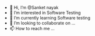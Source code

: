 - 👋 Hi, I’m @Sanket nayak
- 👀 I’m interested in Software Testing 
- 🌱 I’m currently learning Software testing 
- 💞️ I’m looking to collaborate on ...
- 📫 How to reach me ...

<!---
Sanketnayak123/Sanketnayak123 is a ✨ special ✨ repository because its `README.md` (this file) appears on your GitHub profile.
You can click the Preview link to take a look at your changes.
--->
